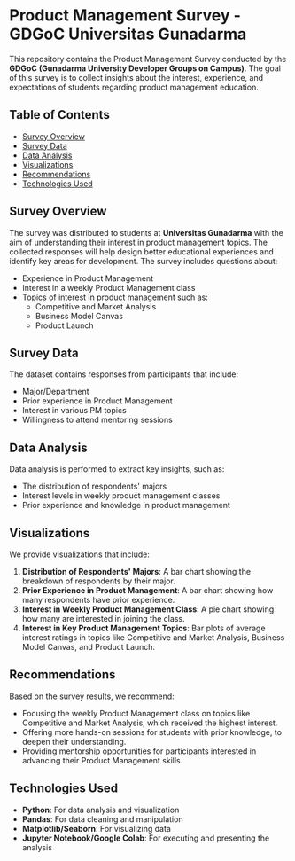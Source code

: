 # Product Management Survey - GDGoC Universitas Gunadarma

This repository contains the Product Management Survey conducted by the **GDGoC (Gunadarma University Developer Groups on Campus)**. The goal of this survey is to collect insights about the interest, experience, and expectations of students regarding product management education.

## Table of Contents

- [Survey Overview](#survey-overview)
- [Survey Data](#survey-data)
- [Data Analysis](#data-analysis)
- [Visualizations](#visualizations)
- [Recommendations](#recommendations)
- [Technologies Used](#technologies-used)

## Survey Overview

The survey was distributed to students at **Universitas Gunadarma** with the aim of understanding their interest in product management topics. The collected responses will help design better educational experiences and identify key areas for development. The survey includes questions about:

- Experience in Product Management
- Interest in a weekly Product Management class
- Topics of interest in product management such as:
  - Competitive and Market Analysis
  - Business Model Canvas
  - Product Launch

## Survey Data

The dataset contains responses from participants that include:

- Major/Department
- Prior experience in Product Management
- Interest in various PM topics
- Willingness to attend mentoring sessions

## Data Analysis

Data analysis is performed to extract key insights, such as:

- The distribution of respondents' majors
- Interest levels in weekly product management classes
- Prior experience and knowledge in product management

## Visualizations

We provide visualizations that include:

1. **Distribution of Respondents' Majors**: A bar chart showing the breakdown of respondents by their major.
2. **Prior Experience in Product Management**: A bar chart showing how many respondents have prior experience.
3. **Interest in Weekly Product Management Class**: A pie chart showing how many are interested in joining the class.
4. **Interest in Key Product Management Topics**: Bar plots of average interest ratings in topics like Competitive and Market Analysis, Business Model Canvas, and Product Launch.

## Recommendations

Based on the survey results, we recommend:

- Focusing the weekly Product Management class on topics like Competitive and Market Analysis, which received the highest interest.
- Offering more hands-on sessions for students with prior knowledge, to deepen their understanding.
- Providing mentorship opportunities for participants interested in advancing their Product Management skills.

## Technologies Used

- **Python**: For data analysis and visualization
- **Pandas**: For data cleaning and manipulation
- **Matplotlib/Seaborn**: For visualizing data
- **Jupyter Notebook/Google Colab**: For executing and presenting the analysis

